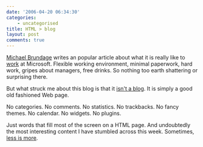 ```yaml
---
date: '2006-04-20 06:34:30'
categories:
    - uncategorised
title: HTML > blog
layout: post
comments: true
---
```

[Michael Brundage](http://www.qbrundage.com/michaelb/index.html) writes
an popular article about what it is really like to
[work](http://www.qbrundage.com/michaelb/pubs/essays/working_at_microsoft.html)
at Microsoft. Flexible working environment, minimal paperwork, hard
work, gripes about managers, free drinks. So nothing too earth
shattering or surprising there.

But what struck me about this blog is that it [isn't a
blog](http://www.qbrundage.com/michaelb/pubs/essays/this_is_not_a_blog.html).
It is simply a good old fashioned Web page.

No categories. No comments. No statistics. No trackbacks. No fancy
themes. No calendar. No widgets. No plugins.

Just words that fill most of the screen on a HTML page. And undoubtedly
the most interesting content I have stumbled across this week.
Sometimes, [less is
more](http://www.nbrightside.com/blog/2006/01/16/less-is-more-2/).
